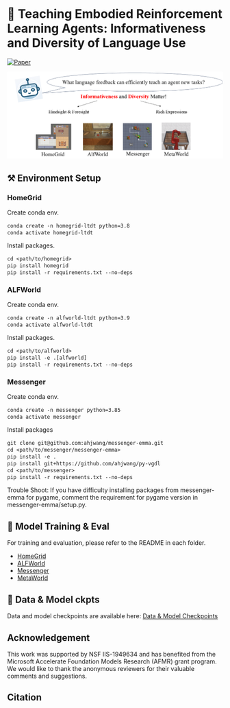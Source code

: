 # :robot: Teaching Embodied Reinforcement Learning Agents: Informativeness and Diversity of Language Use
[![Paper](https://img.shields.io/badge/arXiv-Paper-red.svg)]()

![Overview](figures/overview.png)

## :hammer_and_pick: Environment Setup

### HomeGrid
Create conda env.
```
conda create -n homegrid-ltdt python=3.8
conda activate homegrid-ltdt
```
Install packages.
```
cd <path/to/homegrid>
pip install homegrid
pip install -r requirements.txt --no-deps
```

### ALFWorld
Create conda env.
```
conda create -n alfworld-ltdt python=3.9
conda activate alfworld-ltdt
```
Install packages.
```
cd <path/to/alfworld>
pip install -e .[alfworld]
pip install -r requirements.txt --no-deps
```
### Messenger
Create conda env.
```
conda create -n messenger python=3.85
conda activate messenger
```
Install packages
```
git clone git@github.com:ahjwang/messenger-emma.git
cd <path/to/messenger/messenger-emma>
pip install -e . 
pip install git+https://github.com/ahjwang/py-vgdl
cd <path/to/messenger>
pip install -r requirements.txt --no-deps
```
Trouble Shoot: If you have difficulty installing packages from messenger-emma for pygame, comment the requirement for pygame version in messenger-emma/setup.py.

## :wrench: Model Training & Eval
For training and evaluation, please refer to the README in each folder.
- [HomeGrid](homegrid/README.md)
- [ALFWorld](alfworld/README.md)
- [Messenger](messenger/README.md)
- [MetaWorld](metaworld/README.md)

## 🤗 Data & Model ckpts
Data and model checkpoints are available here: [Data & Model Checkpoints](https://huggingface.co/datasets/sled-umich/Teachable_RL)

## Acknowledgement
This work was supported by NSF IIS-1949634 and has benefited from the Microsoft Accelerate Foundation Models Research (AFMR) grant program. We would like to thank the anonymous reviewers for their valuable comments and suggestions.

## Citation
